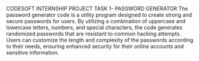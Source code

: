 CODESOFT INTERNSHIP PROJECT 
TASK 1- PASSWORD GENERATOR
The password generator code is a utility program designed to create strong and secure passwords for users. By utilizing a combination of uppercase and lowercase letters, numbers, and special characters, the code generates randomized passwords that are resistant to common hacking attempts. Users can customize the length and complexity of the passwords according to their needs, ensuring enhanced security for their online accounts and sensitive information.
